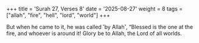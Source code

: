+++
title = 'Surah 27, Verses 8'
date = '2025-08-27'
weight = 8
tags = ["allah", "fire", "hell", "lord", "world"]
+++

But when he came to it, he was called ˹by Allah˺, “Blessed is the one at the fire, and whoever is around it! Glory be to Allah, the Lord of all worlds.